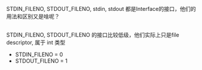 STDIN_FILENO, STDOUT_FILENO, stdin, stdout 都是Interface的接口，他们的用法和区别又是啥呢？

## 

STDIN_FILENO, STDOUT_FILENO 的接口比较低级，他们实际上只是file descriptor, 属于 int 类型

- STDIN_FILENO = 0
- STDOUT_FILENO = 1


